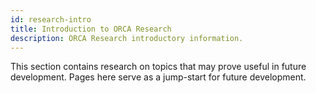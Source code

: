```yaml
---
id: research-intro
title: Introduction to ORCA Research
description: ORCA Research introductory information.
---
```


This section contains research on topics that may prove useful in future development.
Pages here serve as a jump-start for future development.